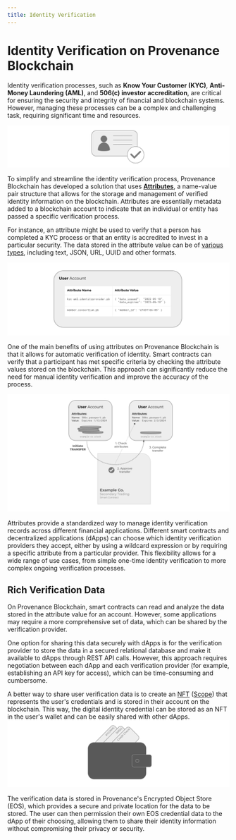 ```yaml
---
title: Identity Verification
---
```


# Identity Verification on Provenance Blockchain

Identity verification processes, such as **Know Your Customer (KYC)**, **Anti-Money Laundering (AML)**, and **506\(c\) investor
accreditation**, are critical for ensuring the security and integrity of financial and blockchain systems. However,
managing these processes can be a complex and challenging task, requiring significant time and resources.

![identity verification check](/img/learn/dapps/identity-verification-check.png)

To simplify and streamline the identity verification process, Provenance Blockchain has developed a solution that uses
[**Attributes**](/docs/sdk/attribute), a name-value pair structure that allows for the storage and management of verified identity information on
the blockchain. Attributes are essentially metadata added to a blockchain account to indicate that an individual or
entity has passed a specific verification process.

For instance, an attribute might be used to verify that a person has completed a KYC process or that an entity is
accredited to invest in a particular security. The data stored in the attribute value can be of
[various types](https://github.com/provenance-io/provenance/blob/main/proto/provenance/attribute/v1/attribute.proto#L32), including
text, JSON, URL, UUID and other formats.

![identity verification check](/img/learn/dapps/user-account-attributes.png)

One of the main benefits of using attributes on Provenance Blockchain is that it allows for automatic verification of
identity. Smart contracts can verify that a participant has met specific criteria by checking the attribute values
stored on the blockchain. This approach can significantly reduce the need for manual identity verification and improve
the accuracy of the process.

![attribute use in smart contracts](/img/learn/asset-lifecycle/marker-transfer-approval.png)

Attributes provide a standardized way to manage identity verification records across different financial applications.
Different smart contracts and decentralized applications (dApps) can choose which identity verification providers they
accept, either by using a wildcard expression or by requiring a specific attribute from a particular provider. This
flexibility allows for a wide range of use cases, from simple one-time identity verification to more complex ongoing
verification processes.

## Rich Verification Data

On Provenance Blockchain, smart contracts can read and analyze the data stored in the attribute value for an account.
However, some applications may require a more comprehensive set of data, which can be shared by the verification
provider.

One option for sharing this data securely with dApps is for the verification provider to store the data in a secured
relational database and make it available to dApps through REST API calls. However, this approach requires negotiation
between each dApp and each verification provider (for example, establishing an API key for access), which can be time-consuming and cumbersome.

A better way to share user verification data is to create an [NFT](/docs/learn/asset-lifecycle/nfts) ([Scope](/docs/sdk/metadata/)) that represents the user's
credentials and is stored in their account on the blockchain. This way, the digital identity credential can be stored as
an NFT in the user's wallet and can be easily shared with other dApps.
![identity verification check](/img/learn/dapps/wallet-with-identity.png)

The verification data is stored in Provenance's Encrypted Object Store (EOS), which provides a secure and private location for
the data to be stored. The user can then permission their own EOS credential data to the dApp of their choosing,
allowing them to share their identity information without compromising their privacy or security.
